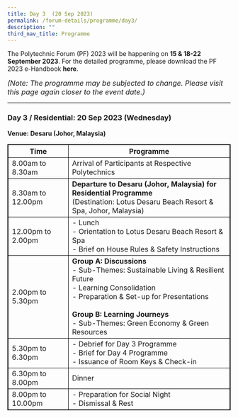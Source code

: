 ```yaml
---
title: Day 3  (20 Sep 2023)
permalink: /forum-details/programme/day3/
description: ""
third_nav_title: Programme
---
```

The Polytechnic Forum (PF) 2023 will be happening on **15 &amp; 18-22 September 2023**. For the detailed programme, please download the&nbsp;PF 2023 e-Handbook **here**.

<font size="-0.5"><i>(Note: The programme may be subjected to change. Please visit this page again closer to the event date.)</i></font>
<hr>

### **Day 3 / Residential: 20 Sep 2023 (Wednesday)**
<b>Venue: Desaru (Johor, Malaysia)</b>

<style>
table, th, td {
  border:1px solid black;
}
</style>

<table style="width:100%">
  <tbody><tr>
    <th>Time</th>
    <th>Programme</th>
  </tr>
  <tr>
    <td>8.00am to 8.30am</td>
    <td>Arrival of Participants at Respective Polytechnics</td>
  </tr>
  <tr>
    <td>8.30am to 12.00pm</td>
		<td><b>Departure to Desaru (Johor, Malaysia) for Residential Programme</b><br>(Destination: Lotus Desaru Beach Resort &amp; Spa, Johor, Malaysia)</td>
  </tr>
		<tr>
		<td>12.00pm to 2.00pm</td>
    <td>- Lunch<br>- Orientation to Lotus Desaru Beach Resort &amp; Spa<br>- Brief on House Rules &amp; Safety Instructions</td>
  </tr>
  <tr>
		<td>2.00pm to 5.30pm</td>
		<td><b>Group A: Discussions</b><br>- Sub-Themes: Sustainable Living &amp; Resilient Future<br>- Learning Consolidation<br>- Preparation &amp; Set-up for Presentations<br><br><b>Group B: Learning Journeys</b><br>- Sub-Themes: Green Economy &amp; Green Resources</td>
  </tr>
		<tr>
			<td>5.30pm to 6.30pm</td>
			<td>- Debrief for Day 3 Programme<br>- Brief for Day 4 Programme<br>- Issuance of Room Keys &amp; Check-in</td>
  </tr>
		<tr>
			<td>6.30pm to 8.00pm</td>
    <td>Dinner</td>
  </tr>
  <tr>
		<td>8.00pm to 10.00pm</td>
    <td>- Preparation for Social Night<br>- Dismissal &amp; Rest</td>
  </tr>
  <tr>
</tr></tbody></table>